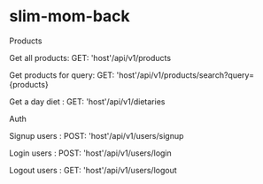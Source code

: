 # slim-mom-back

Products

Get all products:
GET: 'host'/api/v1/products

Get products for query:
GET: 'host'/api/v1/products/search?query={products}

Get a day diet :
GET: 'host'/api/v1/dietaries

Auth

Signup users :
POST: 'host'/api/v1/users/signup

Login users :
POST: 'host'/api/v1/users/login

Logout users :
GET: 'host'/api/v1/users/logout
